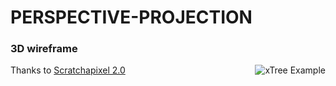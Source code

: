 # PERSPECTIVE-PROJECTION
### 3D wireframe
<p align="center">
  <img style="float: right;" target="_blank" src="http://home-server.yudakan.com/http/imgs/wireframeScreenShot.png" alt="xTree Example"/>
</p>
<p>Thanks to <a href="https://www.scratchapixel.com/">Scratchapixel 2.0</a></p>
